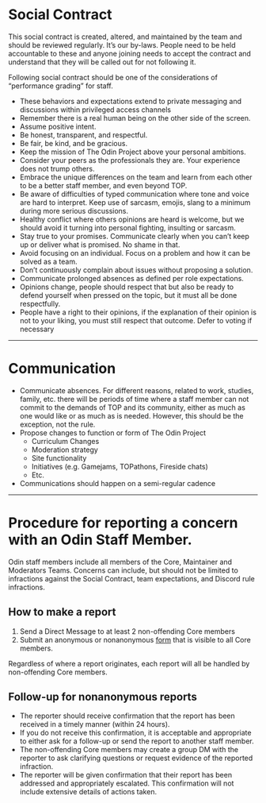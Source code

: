 # Social Contract

This social contract is created, altered, and maintained by the team and should be reviewed regularly. It’s our by-laws. People need to be held accountable to these and anyone joining needs to accept the contract and understand that they will be called out for not following it. 

Following social contract should be one of the considerations of “performance grading” for staff. 

-  These behaviors and expectations extend to private messaging and discussions within privileged access channels 
- Remember there is a real human being on the other side of the screen. 
- Assume positive intent.
- Be honest, transparent, and respectful.
- Be fair, be kind, and be gracious.
- Keep the mission of The Odin Project above your personal ambitions. 
- Consider your peers as the professionals they are. Your experience does not trump others. 
- Embrace the unique differences on the team and learn from each other to be a better staff member, and even beyond TOP. 
- Be aware of difficulties of typed communication where tone and voice are hard to interpret. Keep use of sarcasm, emojis, slang to a minimum during more serious discussions. 
- Healthy conflict where others opinions are heard is welcome, but we should avoid it turning into personal fighting, insulting or sarcasm.
- Stay true to your promises. Communicate clearly when you can’t keep up or deliver what is promised. No shame in that. 
- Avoid focusing on an individual. Focus on a problem and how it can be solved as a team.
- Don’t continuously complain about issues without proposing a solution. 
- Communicate prolonged absences as defined per role expectations.
- Opinions change, people should respect that but also be ready to defend yourself when pressed on the topic, but it must all be done respectfully.
- People have a right to their opinions, if the explanation of their opinion is not to your liking, you must still respect that outcome. Defer to voting if necessary

---

# Communication    
- Communicate absences. For different reasons, related to work, studies, family, etc. there will be periods of time where a staff member can not commit to the demands of TOP and its community, either as much as one would like or as much as is needed. However, this should be the exception, not the rule.
- Propose changes to function or form of The Odin Project
  - Curriculum Changes
  - Moderation strategy
  - Site functionality
  - Initiatives (e.g. Gamejams, TOPathons, Fireside chats)
  - Etc.
- Communications should happen on a semi-regular cadence

---

# Procedure for reporting a concern with an Odin Staff Member.

Odin staff members include all members of the Core, Maintainer and Moderators Teams. Concerns can include, but should not be limited to infractions against the Social Contract, team expectations, and Discord rule infractions.

## How to make a report

1. Send a Direct Message to at least 2 non-offending Core members
2. Submit an anonymous or nonanonymous [form](https://dyno.gg/form/aef8feab) that is visible to all Core members.

Regardless of where a report originates, each report will all be handled by non-offending Core members.

## Follow-up for nonanonymous reports

- The reporter should receive confirmation that the report has been received in a timely manner (within 24 hours).
- If you do not receive this confirmation, it is acceptable and appropriate to either ask for a follow-up or send the report to another staff member.
- The non-offending Core members may create a group DM with the reporter to ask clarifying questions or request evidence of the reported infraction.
- The reporter will be given confirmation that their report has been addressed and appropriately escalated. This confirmation will not include extensive details of actions taken.
